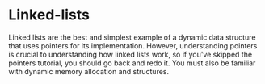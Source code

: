 # Linked-lists
Linked lists are the best and simplest example of a dynamic data structure that uses pointers for its implementation. However, understanding pointers is crucial to understanding how linked lists work, so if you've skipped the pointers tutorial, you should go back and redo it. You must also be familiar with dynamic memory allocation and structures.
